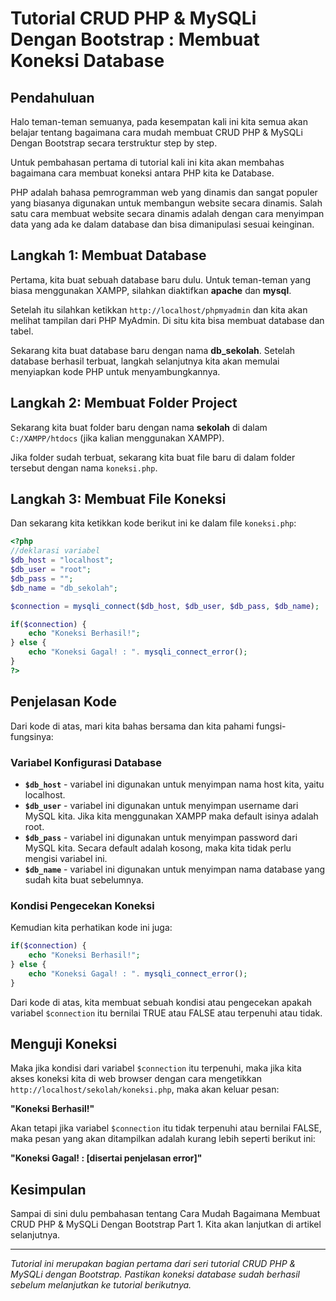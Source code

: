 # Tutorial CRUD PHP & MySQLi Dengan Bootstrap : Membuat Koneksi Database

## Pendahuluan

Halo teman-teman semuanya, pada kesempatan kali ini kita semua akan belajar tentang bagaimana cara mudah membuat CRUD PHP & MySQLi Dengan Bootstrap secara terstruktur step by step.

Untuk pembahasan pertama di tutorial kali ini kita akan membahas bagaimana cara membuat koneksi antara PHP kita ke Database.

PHP adalah bahasa pemrogramman web yang dinamis dan sangat populer yang biasanya digunakan untuk membangun website secara dinamis. Salah satu cara membuat website secara dinamis adalah dengan cara menyimpan data yang ada ke dalam database dan bisa dimanipulasi sesuai keinginan.

## Langkah 1: Membuat Database

Pertama, kita buat sebuah database baru dulu. Untuk teman-teman yang biasa menggunakan XAMPP, silahkan diaktifkan **apache** dan **mysql**.

Setelah itu silahkan ketikkan `http://localhost/phpmyadmin` dan kita akan melihat tampilan dari PHP MyAdmin. Di situ kita bisa membuat database dan tabel.

Sekarang kita buat database baru dengan nama **db_sekolah**. Setelah database berhasil terbuat, langkah selanjutnya kita akan memulai menyiapkan kode PHP untuk menyambungkannya.

## Langkah 2: Membuat Folder Project

Sekarang kita buat folder baru dengan nama **sekolah** di dalam `C:/XAMPP/htdocs` (jika kalian menggunakan XAMPP). 

Jika folder sudah terbuat, sekarang kita buat file baru di dalam folder tersebut dengan nama `koneksi.php`.

## Langkah 3: Membuat File Koneksi

Dan sekarang kita ketikkan kode berikut ini ke dalam file `koneksi.php`:

```php
<?php
//deklarasi variabel
$db_host = "localhost";
$db_user = "root";
$db_pass = "";
$db_name = "db_sekolah";

$connection = mysqli_connect($db_host, $db_user, $db_pass, $db_name);

if($connection) {
    echo "Koneksi Berhasil!";
} else {
    echo "Koneksi Gagal! : ". mysqli_connect_error();
}
?>
```

## Penjelasan Kode

Dari kode di atas, mari kita bahas bersama dan kita pahami fungsi-fungsinya:

### Variabel Konfigurasi Database

- **`$db_host`** - variabel ini digunakan untuk menyimpan nama host kita, yaitu localhost.
- **`$db_user`** - variabel ini digunakan untuk menyimpan username dari MySQL kita. Jika kita menggunakan XAMPP maka default isinya adalah root.
- **`$db_pass`** - variabel ini digunakan untuk menyimpan password dari MySQL kita. Secara default adalah kosong, maka kita tidak perlu mengisi variabel ini.
- **`$db_name`** - variabel ini digunakan untuk menyimpan nama database yang sudah kita buat sebelumnya.

### Kondisi Pengecekan Koneksi

Kemudian kita perhatikan kode ini juga:

```php
if($connection) {
    echo "Koneksi Berhasil!";
} else {
    echo "Koneksi Gagal! : ". mysqli_connect_error();
}
```

Dari kode di atas, kita membuat sebuah kondisi atau pengecekan apakah variabel `$connection` itu bernilai TRUE atau FALSE atau terpenuhi atau tidak.

## Menguji Koneksi

Maka jika kondisi dari variabel `$connection` itu terpenuhi, maka jika kita akses koneksi kita di web browser dengan cara mengetikkan `http://localhost/sekolah/koneksi.php`, maka akan keluar pesan:

**"Koneksi Berhasil!"**

Akan tetapi jika variabel `$connection` itu tidak terpenuhi atau bernilai FALSE, maka pesan yang akan ditampilkan adalah kurang lebih seperti berikut ini:

**"Koneksi Gagal! : [disertai penjelasan error]"**

## Kesimpulan

Sampai di sini dulu pembahasan tentang Cara Mudah Bagaimana Membuat CRUD PHP & MySQLi Dengan Bootstrap Part 1. Kita akan lanjutkan di artikel selanjutnya.

---

*Tutorial ini merupakan bagian pertama dari seri tutorial CRUD PHP & MySQLi dengan Bootstrap. Pastikan koneksi database sudah berhasil sebelum melanjutkan ke tutorial berikutnya.*